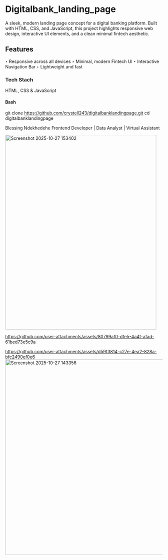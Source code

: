 # Digitalbank_landing_page
A sleek, modern landing page concept for a digital banking platform. Built with HTML, CSS, and JavaScript, this project highlights responsive web design, interactive UI elements, and a clean minimal fintech aesthetic.

## Features
‣ Responsive across all devices
‣ Minimal, modern Fintech UI
‣ Interactive Navigation Bar
‣ Lightweight and fast

### Tech Stach
HTML, CSS & JavaScript

#### Bash
git clone
https://github.com/crystell243/digitalbanklandingpage.git
cd digitalbanklandingpage


Blessing Ndekhedehe
Frontend Developer | Data Analyst | Virtual Assistant

<img width="483" height="623" alt="Screenshot 2025-10-27 153402" src="https://github.com/user-attachments/assets/825594e3-cd63-4193-8f55-6bce02a77323" />


https://github.com/user-attachments/assets/80799af0-dfe5-4a4f-afad-61bed73e5c9a



https://github.com/user-attachments/assets/d59f3814-c27e-4ea2-828a-bfc2490ef0e6
<img width="1340" height="626" alt="Screenshot 2025-10-27 143356" src="https://github.com/user-attachments/assets/100bd5e2-9251-4784-b069-ed82211dc9b2" />


